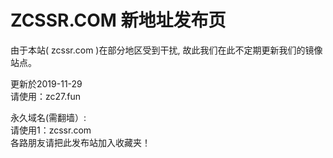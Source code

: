 # ZCSSR.COM 新地址发布页

由于本站( zcssr.com )在部分地区受到干扰, 故此我们在此不定期更新我们的镜像站点。


更新於2019-11-29<br>
请使用：zc27.fun<br>


永久域名(需翻墙）:<br>
请使用1：zcssr.com<br>
各路朋友请把此发布站加入收藏夹！



